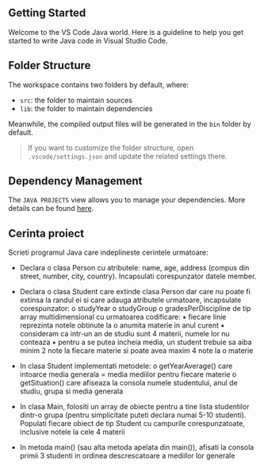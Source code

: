 ## Getting Started

Welcome to the VS Code Java world. Here is a guideline to help you get started to write Java code in Visual Studio Code.

## Folder Structure

The workspace contains two folders by default, where:

- `src`: the folder to maintain sources
- `lib`: the folder to maintain dependencies

Meanwhile, the compiled output files will be generated in the `bin` folder by default.

> If you want to customize the folder structure, open `.vscode/settings.json` and update the related settings there.

## Dependency Management

The `JAVA PROJECTS` view allows you to manage your dependencies. More details can be found [here](https://github.com/microsoft/vscode-java-dependency#manage-dependencies).

## Cerinta proiect

Scrieti programul Java care indeplineste cerintele urmatoare:

- Declara o clasa Person cu atributele: name, age, address (compus din street,
number, city, country). Incapsulati corespunzator datele member.

- Declara o clasa Student care extinde clasa Person dar care nu poate fi extinsa la
randul ei si care adauga atributele urmatoare, incapsulate corespunzator:
    o studyYear
    o studyGroup
    o gradesPerDiscipline de tip array multidimensional cu urmatoarea codificare:
        ▪ fiecare linie reprezinta notele obtinute la o anumita materie in anul
        curent
        ▪ consideram ca intr-un an de studiu sunt 4 materii, numele lor nu
        conteaza
        ▪ pentru a se putea incheia media, un student trebuie sa aiba minim 2
        note la fiecare materie si poate avea maxim 4 note la o materie

- In clasa Student implementati metodele:
    o getYearAverage() care intoarce media generala = media mediilor pentru
    fiecare materie
    o getSituation() care afiseaza la consola numele studentului, anul de studiu,
    grupa si media generala

- In clasa Main, folositi un array de obiecte pentru a tine lista studentilor dintr-o grupa
(pentru simplicitate puteti declara numai 5-10 studenti). Populati fiecare obiect de
tip Student cu campurile corespunzatoate, inclusive notele la cele 4 materii

- In metoda main() (sau alta metoda apelata din main()), afisati la consola primii 3
studenti in ordinea descrescatoare a mediilor lor generale
